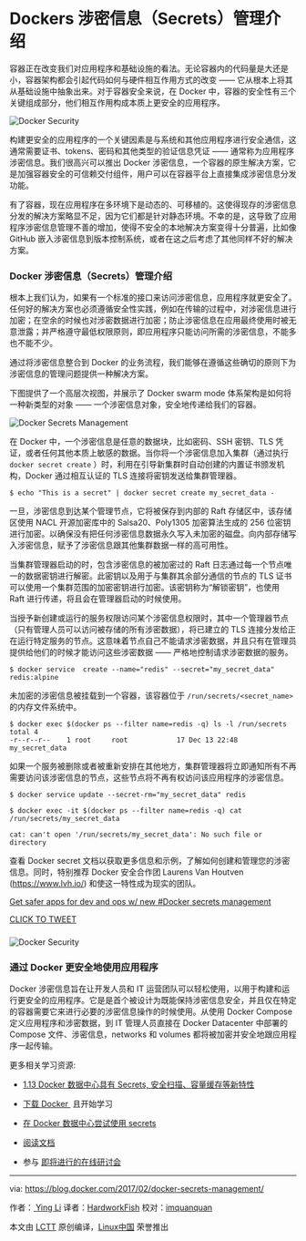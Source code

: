 
Dockers 涉密信息（Secrets）管理介绍
====================================

容器正在改变我们对应用程序和基础设施的看法。无论容器内的代码量是大还是小，容器架构都会引起代码如何与硬件相互作用方式的改变 —— 它从根本上将其从基础设施中抽象出来。对于容器安全来说，在 Docker 中，容器的安全性有三个关键组成部分，他们相互作用构成本质上更安全的应用程序。

 ![Docker Security](https://i2.wp.com/blog.docker.com/wp-content/uploads/e12387a1-ab21-4942-8760-5b1677bc656d-1.jpg?w=1140&ssl=1) 
 
构建更安全的应用程序的一个关键因素是与系统和其他应用程序进行安全通信，这通常需要证书、tokens、密码和其他类型的验证信息凭证 —— 通常称为应用程序涉密信息。我们很高兴可以推出 Docker 涉密信息，一个容器的原生解决方案，它是加强容器安全的可信赖交付组件，用户可以在容器平台上直接集成涉密信息分发功能。

有了容器，现在应用程序在多环境下是动态的、可移植的。这使得现存的涉密信息分发的解决方案略显不足，因为它们都是针对静态环境。不幸的是，这导致了应用程序涉密信息管理不善的增加，使得不安全的本地解决方案变得十分普遍，比如像 GitHub 嵌入涉密信息到版本控制系统，或者在这之后考虑了其他同样不好的解决方案。

### Docker 涉密信息（Secrets）管理介绍

根本上我们认为，如果有一个标准的接口来访问涉密信息，应用程序就更安全了。任何好的解决方案也必须遵循安全性实践，例如在传输的过程中，对涉密信息进行加密；在空余的时候也对涉密数据进行加密；防止涉密信息在应用最终使用时被无意泄露；并严格遵守最低权限原则，即应用程序只能访问所需的涉密信息，不能多也不能不少。

通过将涉密信息整合到 Docker 的业务流程，我们能够在遵循这些确切的原则下为涉密信息的管理问题提供一种解决方案。

下图提供了一个高层次视图，并展示了 Docker swarm mode 体系架构是如何将一种新类型的对象 —— 一个涉密信息对象，安全地传递给我们的容器。

 ![Docker Secrets Management](https://i0.wp.com/blog.docker.com/wp-content/uploads/b69d2410-9e25-44d8-aa2d-f67b795ff5e3.jpg?w=1140&ssl=1) 

在 Docker 中，一个涉密信息是任意的数据块，比如密码、SSH 密钥、TLS 凭证，或者任何其他本质上敏感的数据。当你将一个涉密信息加入集群（通过执行 `docker secret create` ）时，利用在引导新集群时自动创建的内置证书颁发机构，Docker 通过相互认证的 TLS 连接将密钥发送给集群管理器。

```
$ echo "This is a secret" | docker secret create my_secret_data -
```

一旦，涉密信息到达某个管理节点，它将被保存到内部的 Raft 存储区中，该存储区使用 NACL 开源加密库中的 Salsa20、Poly1305 加密算法生成的 256 位密钥进行加密。以确保没有把任何涉密信息数据永久写入未加密的磁盘。向内部存储写入涉密信息，赋予了涉密信息跟其他集群数据一样的高可用性。

当集群管理器启动的时，包含涉密信息的被加密过的 Raft 日志通过每一个节点唯一的数据密钥进行解密。此密钥以及用于与集群其余部分通信的节点的 TLS 证书可以使用一个集群范围的加密密钥进行加密。该密钥称为“解锁密钥”，也使用 Raft 进行传递，将且会在管理器启动的时候使用。

当授予新创建或运行的服务权限访问某个涉密信息权限时，其中一个管理器节点（只有管理人员可以访问被存储的所有涉密数据），将已建立的 TLS 连接分发给正在运行特定服务的节点。这意味着节点自己不能请求涉密数据，并且只有在管理员提供给他们的时候才能访问这些涉密数据 —— 严格地控制请求涉密数据的服务。

```
$ docker service  create --name="redis" --secret="my_secret_data" redis:alpine
```

未加密的涉密信息被挂载到一个容器，该容器位于 `/run/secrets/<secret_name>` 的内存文件系统中。

```
$ docker exec $(docker ps --filter name=redis -q) ls -l /run/secrets
total 4
-r--r--r--    1 root     root            17 Dec 13 22:48 my_secret_data
```

如果一个服务被删除或者被重新安排在其他地方，集群管理器将立即通知所有不再需要访问该涉密信息的节点，这些节点将不再有权访问该应用程序的涉密信息。

```
$ docker service update --secret-rm="my_secret_data" redis

$ docker exec -it $(docker ps --filter name=redis -q) cat /run/secrets/my_secret_data

cat: can't open '/run/secrets/my_secret_data': No such file or directory
```

查看 Docker secret 文档以获取更多信息和示例，了解如何创建和管理您的涉密信息。同时，特别推荐 Docker 安全合作团 Laurens Van Houtven (https://www.lvh.io/) 和使这一特性成为现实的团队。

[Get safer apps for dev and ops w/ new #Docker secrets management][5]

[CLICK TO TWEET][6]

### 
![Docker Security](https://i2.wp.com/blog.docker.com/wp-content/uploads/Screenshot-2017-02-08-23.30.13.png?resize=1032%2C111&ssl=1)

### 通过 Docker 更安全地使用应用程序 

Docker 涉密信息旨在让开发人员和 IT 运营团队可以轻松使用，以用于构建和运行更安全的应用程序。它是是首个被设计为既能保持涉密信息安全，并且仅在特定的容器需要它来进行必要的涉密信息操作的时候使用。从使用 Docker Compose 定义应用程序和涉密数据，到 IT 管理人员直接在 Docker Datacenter 中部署的 Compose 文件、涉密信息，networks 和 volumes 都将被加密并安全地跟应用程序一起传输。

更多相关学习资源:

*   [1.13 Docker 数据中心具有 Secrets, 安全扫描、容量缓存等新特性][7]

*   [下载 Docker ][8] 且开始学习

*   [在 Docker 数据中心尝试使用 secrets][9]

*   [阅读文档][10]

*   参与 [即将进行的在线研讨会][11]

--------------------------------------------------------------------------------

via: https://blog.docker.com/2017/02/docker-secrets-management/

作者：[ Ying Li][a]
译者：[HardworkFish](https://github.com/HardworkFish)
校对：[imquanquan](https://github.com/imquanquan)

本文由 [LCTT](https://github.com/LCTT/TranslateProject) 原创编译，[Linux中国](https://linux.cn/) 荣誉推出

[a]:https://blog.docker.com/author/yingli/
[1]:http://www.linkedin.com/shareArticle?mini=true&url=http://dockr.ly/2k6gnOB&title=Introducing%20Docker%20Secrets%20Management&summary=Containers%20are%20changing%20how%20we%20view%20apps%20and%20infrastructure.%20Whether%20the%20code%20inside%20containers%20is%20big%20or%20small,%20container%20architecture%20introduces%20a%20change%20to%20how%20that%20code%20behaves%20with%20hardware%20-%20it%20fundamentally%20abstracts%20it%20from%20the%20infrastructure.%20Docker%20believes%20that%20there%20are%20three%20key%20components%20to%20container%20security%20and%20...
[2]:http://www.reddit.com/submit?url=http://dockr.ly/2k6gnOB&title=Introducing%20Docker%20Secrets%20Management
[3]:https://plus.google.com/share?url=http://dockr.ly/2k6gnOB
[4]:http://news.ycombinator.com/submitlink?u=http://dockr.ly/2k6gnOB&t=Introducing%20Docker%20Secrets%20Management
[5]:https://twitter.com/share?text=Get+safer+apps+for+dev+and+ops+w%2F+new+%23Docker+secrets+management+&via=docker&related=docker&url=http://dockr.ly/2k6gnOB
[6]:https://twitter.com/share?text=Get+safer+apps+for+dev+and+ops+w%2F+new+%23Docker+secrets+management+&via=docker&related=docker&url=http://dockr.ly/2k6gnOB
[7]:http://dockr.ly/AppSecurity
[8]:https://www.docker.com/getdocker
[9]:http://www.docker.com/trial
[10]:https://docs.docker.com/engine/swarm/secrets/
[11]:http://www.docker.com/webinars
[12]:https://blog.docker.com/author/yingli/
[13]:https://blog.docker.com/tag/container-security/
[14]:https://blog.docker.com/tag/docker-security/
[15]:https://blog.docker.com/tag/secrets-management/
[16]:https://blog.docker.com/tag/security/
[17]:https://docs.docker.com/engine/swarm/how-swarm-mode-works/pki/
[18]:https://docs.docker.com/engine/swarm/secrets/
[19]:https://lvh.io%29/
